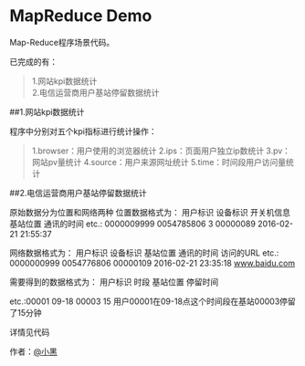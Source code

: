# MapReduce Demo

Map-Reduce程序场景代码。

已完成的有：

> 1.网站kpi数据统计   
> 2.电信运营商用户基站停留数据统计   

##1.网站kpi数据统计

程序中分别对五个kpi指标进行统计操作： 
> 1.browser：用户使用的浏览器统计 
> 2.ips：页面用户独立ip数统计 
> 3.pv：网站pv量统计 
> 4.source：用户来源网址统计 
> 5.time：时间段用户访问量统计 

##2.电信运营商用户基站停留数据统计

原始数据分为位置和网络两种 
位置数据格式为： 
用户标识 设备标识 开关机信息 基站位置 通讯的时间 
etc.: 
0000009999  0054785806  3   00000089    2016-02-21 21:55:37

网络数据格式为： 
用户标识 设备标识 基站位置 通讯的时间 访问的URL 
etc.: 
0000000999  0054776806  00000109    2016-02-21 23:35:18 www.baidu.com

需要得到的数据格式为： 
用户标识 时段 基站位置 停留时间

etc.:00001 09-18 00003 15 
用户00001在09-18点这个时间段在基站00003停留了15分钟

详情见代码

作者：[@小黑][1]

[1]:http://www.xiaohei.info
